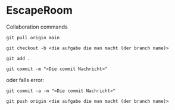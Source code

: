 # EscapeRoom
Collaboration commands
```
git pull origin main
```

```
git checkout -b <die aufgabe die man macht (der branch name)>
```

```
git add .
```

```
git commit -m "<Die commit Nachricht>"
```
oder falls error:
```
git commit -a -m "<Die commit Nachricht>"
```

```
git push origin <die aufgabe die man macht (der branch name)>
```

